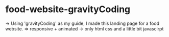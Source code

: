 # food-website-gravityCoding
-> Using 'gravityCoding' as my guide, I made this landing page for a food website.
=> responsive + animated
-> only html css and a little bit javascirpt
